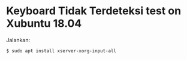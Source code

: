 # Keyboard Tidak Terdeteksi test on Xubuntu 18.04

Jalankan:
```
$ sudo apt install xserver-xorg-input-all
```
